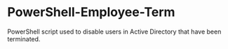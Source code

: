 # PowerShell-Employee-Term
PowerShell script used to disable users in Active Directory that have been terminated.
